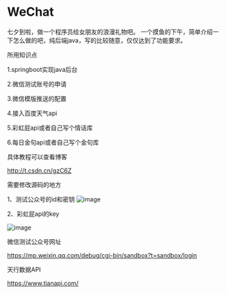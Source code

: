 # WeChat
七夕到啦，做一个程序员给女朋友的浪漫礼物吧。
一个摸鱼的下午，简单介绍一下怎么做的吧，纯后端java，写的比较随意，仅仅达到了功能要求。

所用知识点

1.springboot实现java后台

2.微信测试账号的申请

3.微信模版推送的配置

4.接入百度天气api

5.彩虹屁api或者自己写个情话库

6.每日金句api或者自己写个金句库

具体教程可以查看博客

http://t.csdn.cn/gzC6Z

需要修改源码的地方

1、测试公众号的id和密钥
![image](https://user-images.githubusercontent.com/42952460/182985351-92f81810-59d0-44a9-8289-058a4b329e11.png)

2、彩虹屁api的key

![image](https://user-images.githubusercontent.com/42952460/182987189-c3484b2a-4f10-40d7-a709-e9d88220214f.png)

微信测试公众号网址

https://mp.weixin.qq.com/debug/cgi-bin/sandbox?t=sandbox/login

天行数据API

https://www.tianapi.com/
